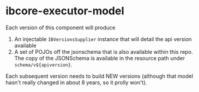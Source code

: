 # ibcore-executor-model

Each version of this component will produce 

1. An injectable `IBVersionsSupplier` instance that will detail the api version available
1. A set of POJOs off the jsonschema that is also available within this repo.  The copy 
of the JSONSchema is available in the resource path under `schema/v${apiversion}`.

Each subsequent version needs to build NEW versions (although that model hasn't really 
changed in about 8 years, so it prolly won't).
